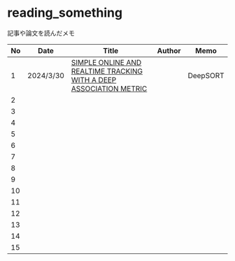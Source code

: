# reading_something
記事や論文を読んだメモ

| No  | Date      | Title                                                                                                                                                                  | Author | Memo     |
|-----|-----------|------------------------------------------------------------------------------------------------------------------------------------------------------------------------|--------|----------|
| 1   | 2024/3/30 | [SIMPLE ONLINE AND REALTIME TRACKING WITH A DEEP ASSOCIATION METRIC](memo/arxiv/computer_vision/simple_online_and_realtime_tracking_with_a_deep_association_metric.md) |        | DeepSORT |
| 2   |           |                                                                                                                                                                        |        |          |
| 3   |           |                                                                                                                                                                        |        |          |
| 4   |           |                                                                                                                                                                        |        |          |
| 5   |           |                                                                                                                                                                        |        |          |
| 6   |           |                                                                                                                                                                        |        |          |
| 7   |           |                                                                                                                                                                        |        |          |
| 8   |           |                                                                                                                                                                        |        |          |
| 9   |           |                                                                                                                                                                        |        |          |
| 10  |           |                                                                                                                                                                        |        |          |
| 11  |           |                                                                                                                                                                        |        |          |
| 12  |           |                                                                                                                                                                        |        |          |
| 13  |           |                                                                                                                                                                        |        |          |
| 14  |           |                                                                                                                                                                        |        |          |
| 15  |           |                                                                                                                                                                        |        |          |